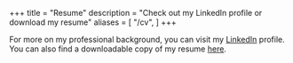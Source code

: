 +++
title = "Resume"
description = "Check out my LinkedIn profile or download my resume"
aliases = [
    "/cv",
]
+++

For more on my professional background, you can visit my <a href="https://www.linkedin.com/in/andrewrgoss" target="_blank">LinkedIn</a> profile. You can also find a downloadable copy of my resume [here](/AndrewGoss_Resume.pdf).